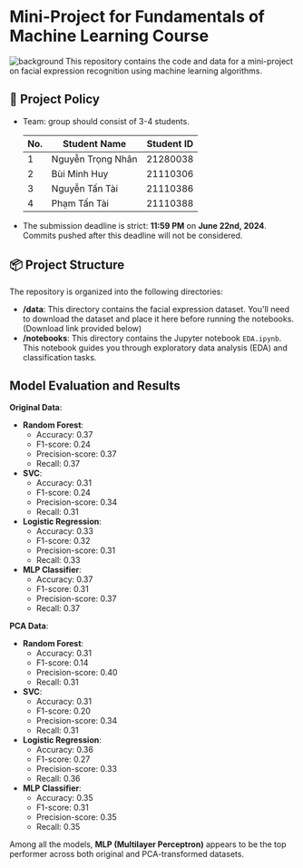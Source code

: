 # Mini-Project for Fundamentals of Machine Learning Course
![background](./materials/ai_wp.jpg)
This repository contains the code and data for a mini-project on facial expression recognition using machine learning algorithms.

## 📑 Project Policy
- Team: group should consist of 3-4 students.

    |No.| Student Name    | Student ID |
    | --------| -------- | ------- |
    |1|Nguyễn Trọng Nhân|21280038|
    |2|Bùi Minh Huy|21110306|
    |3|Nguyễn Tấn Tài|21110386|
    |4|Phạm Tấn Tài|21110388|

- The submission deadline is strict: **11:59 PM** on **June 22nd, 2024**. Commits pushed after this deadline will not be considered.

## 📦 Project Structure

The repository is organized into the following directories:

- **/data**: This directory contains the facial expression dataset. You'll need to download the dataset and place it here before running the notebooks. (Download link provided below)
- **/notebooks**: This directory contains the Jupyter notebook ```EDA.ipynb```. This notebook guides you through exploratory data analysis (EDA) and classification tasks.

## Model Evaluation and Results

**Original Data**:
- **Random Forest**:
	- Accuracy: 0.37
	- F1-score: 0.24
	- Precision-score: 0.37
	- Recall: 0.37
- **SVC**:
	- Accuracy: 0.31
	- F1-score: 0.24
	- Precision-score: 0.34
	- Recall: 0.31
- **Logistic Regression**:
	- Accuracy: 0.33
	- F1-score: 0.32
	- Precision-score: 0.31
	- Recall: 0.33
- **MLP Classifier**:
	- Accuracy: 0.37
	- F1-score: 0.31
	- Precision-score: 0.37
	- Recall: 0.37

**PCA Data**:
- **Random Forest**:
	- Accuracy: 0.31
	- F1-score: 0.14
	- Precision-score: 0.40
	- Recall: 0.31
- **SVC**:
	- Accuracy: 0.31
	- F1-score: 0.20
	- Precision-score: 0.34
	- Recall: 0.31
- **Logistic Regression**:
	- Accuracy: 0.36
	- F1-score: 0.27
	- Precision-score: 0.33
	- Recall: 0.36
- **MLP Classifier**:
	- Accuracy: 0.35
	- F1-score: 0.31
	- Precision-score: 0.35
	- Recall: 0.35

Among all the models, **MLP (Multilayer Perceptron)** appears to be the top performer across both original and PCA-transformed datasets.
